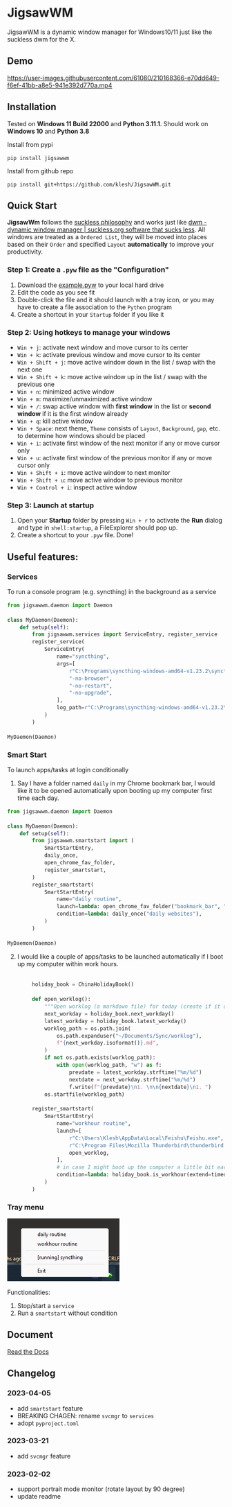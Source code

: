 # JigsawWM

JigsawWM is a dynamic window manager for Windows10/11 just like the suckless dwm for the X.

## Demo

https://user-images.githubusercontent.com/61080/210168366-e70dd649-f6ef-41bb-a8e5-941e392d770a.mp4

## Installation

Tested on **Windows 11 Build 22000** and **Python 3.11.1**.
Should work on **Windows 10** and **Python 3.8**


Install from pypi
```
pip install jigsawwm
```

Install from github repo
```
pip install git+https://github.com/klesh/JigsawWM.git
```

## Quick Start

**JigsawWm** follows the [suckless philosophy](https://suckless.org/philosophy/) and works just like [dwm - dynamic window manager | suckless.org software that sucks less](https://dwm.suckless.org/). All windows are treated as a `Ordered List`, they will be moved into places based on their `Order` and specified `Layout` **automatically** to improve your productivity.


### Step 1: Create a `.pyw` file as the "Configuration"

1. Download the [example.pyw](src/example.pyw) to your local hard drive
2. Edit the code as you see fit
3. Double-click the file and it should launch with a tray icon, or you may have to create a file association to the `Python` program
4. Create a shortcut in your `Startup` folder if you like it

### Step 2: Using hotkeys to manage your windows

- `Win + j`: activate next window and move cursor to its center
- `Win + k`: activate previous window and move cursor to its center
- `Win + Shift + j`: move active window down in the list / swap with the next one
- `Win + Shift + k`: move active window up in the list / swap with the previous one
- `Win + n`: minimized active window
- `Win + m`: maximize/unmaximized active window
- `Win + /`: swap active window with **first window** in the list or **second window** if it is the first window already
- `Win + q`: kill active window
- `Win + Space`: next theme, `Theme` consists of `Layout`, `Background`, `gap`, etc. to determine how windows should be placed
- `Win + i`: activate first window of the next monitor if any or move cursor only
- `Win + u`: activate first window of the previous monitor if any or move cursor only
- `Win + Shift + i`: move active window to next monitor
- `Win + Shift + u`: move active window to previous monitor
- `Win + Control + i`: inspect active window

### Step 3: Launch at startup

1. Open your **Startup** folder by pressing `Win + r` to activate the **Run** dialog and type in `shell:startup`, a FileExplorer should pop up.
2. Create a shortcut to your `.pyw` file. Done!


## Useful features:

### Services

To run a console program (e.g. syncthing) in the background as a service

```python
from jigsawwm.daemon import Daemon

class MyDaemon(Daemon):
    def setup(self):
        from jigsawwm.services import ServiceEntry, register_service
        register_service(
            ServiceEntry(
                name="syncthing",
                args=[
                    r"C:\Programs\syncthing-windows-amd64-v1.23.2\syncthing.exe",
                    "-no-browser",
                    "-no-restart",
                    "-no-upgrade",
                ],
                log_path=r"C:\Programs\syncthing-windows-amd64-v1.23.2\syncthing.log",
            )
        )

MyDaemon(Daemon)
```

### Smart Start

To launch apps/tasks at login conditionally

1. Say I have a folder named `daily` in my Chrome bookmark bar, I would like it to be opened automatically upon booting up my computer first time each day.
```python
from jigsawwm.daemon import Daemon

class MyDaemon(Daemon):
    def setup(self):
        from jigsawwm.smartstart import (
            SmartStartEntry,
            daily_once,
            open_chrome_fav_folder,
            register_smartstart,
        )
        register_smartstart(
            SmartStartEntry(
                name="daily routine",
                launch=lambda: open_chrome_fav_folder("bookmark_bar", "daily"),
                condition=lambda: daily_once("daily websites"),
            )
        )

MyDaemon(Daemon)
```
2. I would like a couple of apps/tasks to be launched automatically if I boot up my computer within work hours.
```python

        holiday_book = ChinaHolidayBook()

        def open_worklog():
            """Open worklog (a markdown file) for today (create if it doesn't exist yet)."""
            next_workday = holiday_book.next_workday()
            latest_workday = holiday_book.latest_workday()
            worklog_path = os.path.join(
                os.path.expanduser("~/Documents/Sync/worklog"),
                f"{next_workday.isoformat()}.md",
            )
            if not os.path.exists(worklog_path):
                with open(worklog_path, "w") as f:
                    prevdate = latest_workday.strftime("%m/%d")
                    nextdate = next_workday.strftime("%m/%d")
                    f.write(f"{prevdate}\n1. \n\n{nextdate}\n1. ")
            os.startfile(worklog_path)

        register_smartstart(
            SmartStartEntry(
                name="workhour routine",
                launch=[
                    r"C:\Users\Klesh\AppData\Local\Feishu\Feishu.exe",
                    r"C:\Program Files\Mozilla Thunderbird\thunderbird.exe",
                    open_worklog,
                ],
                # in case I might boot up the computer a little bit earlier
                condition=lambda: holiday_book.is_workhour(extend=timedelta(hours=2)),
            )
        )

```

### Tray menu

![tray menu](docs/img/tray_menu.png)

Functionalities:

1. Stop/start a `service` 
2. Run a `smartstart` without condition


## Document

[Read the Docs](https://jigsawwm.readthedocs.io/en/latest/)


## Changelog

### 2023-04-05

- add `smartstart` feature
- BREAKING CHAGEN: rename `svcmgr` to `services`
- adopt `pyproject.toml`

### 2023-03-21

- add `svcmgr` feature

### 2023-02-02

- support portrait mode monitor (rotate layout by 90 degree)
- update readme